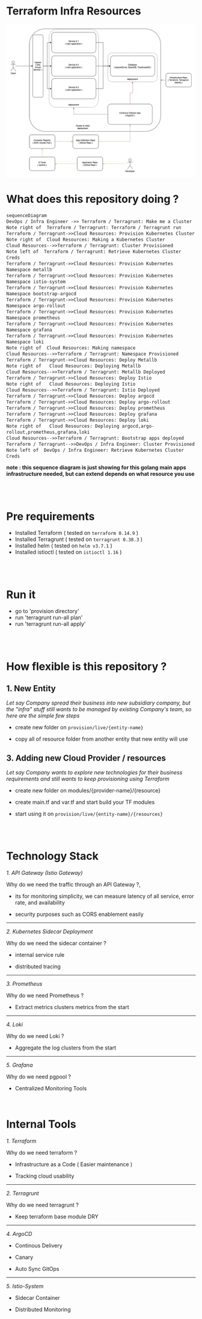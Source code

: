 
# Terraform Infra Resources

  ![Terraform Infra Resources](./docs/architecture.jpeg)
  

# What does this repository doing ?

```mermaid
sequenceDiagram
DevOps / Infra Engineer ->> Terraform / Terragrunt: Make me a Cluster
Note right of  Terraform / Terragrunt: Terraform / Terragrunt run
Terraform / Terragrunt->>Cloud Resources: Provision Kubernetes Cluster
Note right of  Cloud Resources: Making a Kubernetes Cluster
Cloud Resources-->>Terraform / Terragrunt: Cluster Provisioned
Note left of  Terraform / Terragrunt: Retrieve Kubernetes Cluster Creds
Terraform / Terragrunt->>Cloud Resources: Provision Kubernetes Namespace metallb
Terraform / Terragrunt->>Cloud Resources: Provision Kubernetes Namespace istio-system
Terraform / Terragrunt->>Cloud Resources: Provision Kubernetes Namespace bootstrap-argocd
Terraform / Terragrunt->>Cloud Resources: Provision Kubernetes Namespace argo-rollout
Terraform / Terragrunt->>Cloud Resources: Provision Kubernetes Namespace prometheus
Terraform / Terragrunt->>Cloud Resources: Provision Kubernetes Namespace grafana
Terraform / Terragrunt->>Cloud Resources: Provision Kubernetes Namespace loki
Note right of  Cloud Resources: Making namespace
Cloud Resources-->>Terraform / Terragrunt: Namespace Provisioned
Terraform / Terragrunt->>Cloud Resources: Deploy Metallb
Note right of   Cloud Resources: Deploying Metallb
Cloud Resources-->>Terraform / Terragrunt: Metallb Deployed
Terraform / Terragrunt->>Cloud Resources: Deploy Istio
Note right of   Cloud Resources: Deploying Istio
Cloud Resources-->>Terraform / Terragrunt: Istio Deployed
Terraform / Terragrunt->>Cloud Resources: Deploy argocd
Terraform / Terragrunt->>Cloud Resources: Deploy argo-rollout
Terraform / Terragrunt->>Cloud Resources: Deploy prometheus
Terraform / Terragrunt->>Cloud Resources: Deploy grafana
Terraform / Terragrunt->>Cloud Resources: Deploy loki
Note right of   Cloud Resources: Deploying argocd,argo-rollout,prometheus,grafana,loki
Cloud Resources-->>Terraform / Terragrunt: Bootstrap apps deployed
Terraform / Terragrunt-->>DevOps / Infra Engineer: Cluster Provisioned
Note left of  DevOps / Infra Engineer: Retrieve Kubernetes Cluster Creds
```

**note : this sequence diagram is just showing for this golang main apps infrastructure needed, but can extend depends on what resource you use**

<br/>

<br/>

# Pre requirements
- Installed Terraform ( tested on `terraform 0.14.9` )
- Installed Terragrunt ( tested on `terragrunt 0.38.3` )
- Installed helm ( tested on `helm v3.7.1` )
- Installed istioctl ( tested on `istioctl 1.16` )

<br/>
<br/>

# Run it
- go to 'provision directory'
- run 'terragrunt run-all plan'
- run 'terragrunt run-all apply'

<br/>
<br/>

  

# How flexible is this repository ?

## 1. New Entity

*Let say Company spread their business into new subsidiary company, but the "infra" stuff still wants to be managed by existing Company's team, so here are the simple few steps*

- create new folder on `provision/live/{entity-name}`

- copy all of resource folder from another entity that new entity will use



## 3. Adding new Cloud Provider / resources

*Let say Company wants to explore new technologies for their business requirements and still wants to keep provisioning using Terraform*

- create new folder on modules/{provider-name}/{resource}

- create main.tf and var.tf and start build your TF modules

- start using it on `provision/live/{entity-name}/{resources}`

  
  

<br/>

<br/>

  

# Technology Stack

*1. API Gateway (Istio Gateway)*

Why do we need the traffic through an API Gateway ?,

- its for monitoring simplicity, we can measure latency of all service, error rate, and availability

- security purposes such as CORS enablement easily

  

---

  

*2. Kubernetes Sidecar Deployment*

Why do we need the sidecar container ?

- internal service rule

- distributed tracing

  

---

  

*3. Prometheus*

Why do we need Prometheus ?

- Extract metrics clusters metrics from the start

  

---

  

*4. Loki*

Why do we need Loki ?

- Aggregate the log clusters from the start

  

---

  

*5. Grafana*

Why do we need pgpool ?

- Centralized Monitoring Tools

  

<br />

# Internal Tools

*1. Terraform*

Why do we need terraform ?

- Infrastructure as a Code ( Easier maintenance )

- Tracking cloud usability

  
  

---

  
  

*2. Terragrunt*

Why do we need terragrunt ?

- Keep terraform base module DRY

  

---

  

*4. ArgoCD*

- Continous Delivery

- Canary

- Auto Sync GitOps

  

---

  

*5. Istio-System*

- Sidecar Container

- Distributed Monitoring